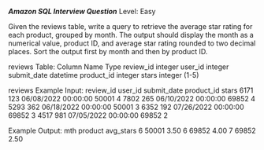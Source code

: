 ***Amazon SQL Interview Question***
Level: Easy

Given the reviews table, write a query to retrieve the average star rating for each product, grouped by month. The output should display the month as a numerical value, 
product ID, and average star rating rounded to two decimal places. Sort the output first by month and then by product ID.

reviews Table:
Column Name	  Type
review_id	  integer
user_id	          integer
submit_date	  datetime
product_id	  integer
stars	          integer (1-5)

reviews Example Input:
review_id	  user_id	 submit_date	                  product_id	  stars
  6171	           123	         06/08/2022 00:00:00	            50001	       4
  7802	           265	         06/10/2022 00:00:00	            69852	       4
  5293	           362	         06/18/2022 00:00:00	            50001	       3
  6352	           192	         07/26/2022 00:00:00	            69852	       3
  4517	           981	         07/05/2022 00:00:00	            69852	       2

Example Output:
mth	product	avg_stars
 6	 50001	  3.50
 6	 69852	  4.00
 7	 69852	  2.50


